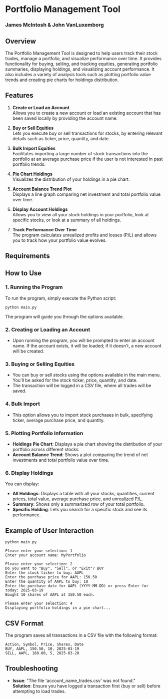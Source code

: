 # Portfolio Management Tool

### James McIntosh & John VanLuxemborg

## Overview

The Portfolio Management Tool is designed to help users track their stock trades, manage a portfolio, and visualize performance over time. It provides functionality for buying, selling, and tracking equities, generating portfolio summaries, displaying holdings, and visualizing account performance. It also includes a variety of analysis tools such as plotting portfolio value trends and creating pie charts for holdings distribution.

## Features

1. **Create or Load an Account**  
   Allows you to create a new account or load an existing account that has been saved locally by providing the account name.

2. **Buy or Sell Equities**  
   Lets you execute buy or sell transactions for stocks, by entering relevant details such as ticker, price, quantity, and date.

3. **Bulk Import Equities**  
   Facilitates importing a large number of stock transactions into the portfolio at an average purchase price if the user is not interested in past portfolio trends.

4. **Pie Chart Holdings**  
   Visualizes the distribution of your holdings in a pie chart.

5. **Account Balance Trend Plot**  
   Displays a line graph comparing net investment and total portfolio value over time.

6. **Display Account Holdings**  
   Allows you to view all your stock holdings in your portfolio, look at specific stocks, or look at a summary of all holdings.

7. **Track Performance Over Time**  
   The program calculates unrealized profits and losses (P/L) and allows you to track how your portfolio value evolves.

## Requirements


## How to Use

### 1. Running the Program
To run the program, simply execute the Python script:

```
python main.py
```

The program will guide you through the options available.

### 2. Creating or Loading an Account
- Upon running the program, you will be prompted to enter an account name. If the account exists, it will be loaded; if it doesn't, a new account will be created.

### 3. Buying or Selling Equities
- You can buy or sell stocks using the options available in the main menu. You'll be asked for the stock ticker, price, quantity, and date.
- The transaction will be logged in a CSV file, where all trades will be saved.

### 4. Bulk Import
- This option allows you to import stock purchases in bulk, specifying ticker, average purchase price, and quantity.

### 5. Plotting Portfolio Information
- **Holdings Pie Chart**: Displays a pie chart showing the distribution of your portfolio across different stocks.
- **Account Balance Trend**: Shows a plot comparing the trend of net investments and total portfolio value over time.

### 6. Display Holdings
You can display:
- **All Holdings**: Displays a table with all your stocks, quantities, current prices, total value, average purchase price, and unrealized P/L.
- **Summary**: Shows only a summarized row of your total portfolio.
- **Specific Holding**: Lets you search for a specific stock and see its performance.

## Example of User Interaction

```
python main.py

Please enter your selection: 1
Enter your account name: MyPortfolio

Please enter your selection: 2
Do you want to "Buy", "Sell", or "Exit"? BUY
Enter the stock ticker to buy: AAPL
Enter the purchase price for AAPL: 150.50
Enter the quantity of AAPL to buy: 10
Enter the purchase date for AAPL (YYYY-MM-DD) or press Enter for today: 2025-03-19
Bought 10 shares of AAPL at 150.50 each.

Please enter your selection: 4
Displaying portfolio holdings in a pie chart...
```

## CSV Format

The program saves all transactions in a CSV file with the following format:

```
Action, Symbol, Price, Shares, Date
BUY, AAPL, 150.50, 10, 2025-03-19
SELL, AAPL, 160.00, 5, 2025-03-20
```

## Troubleshooting

- **Issue**: "The file 'account_name_trades.csv' was not found."  
  **Solution**: Ensure you have logged a transaction first (buy or sell) before attempting to load trades.

